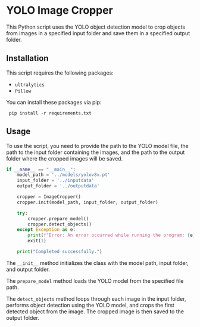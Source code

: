 # YOLO Image Cropper

This Python script uses the YOLO object detection model to crop objects from images in a specified input folder and save them in a specified output folder.

## Installation

This script requires the following packages:

- `ultralytics`
- `Pillow`

You can install these packages via pip:

     pip install -r requirements.txt

## Usage

To use the script, you need to provide the path to the YOLO model file, the path to the input folder containing the images, and the path to the output folder where the cropped images will be saved.

```python
if __name__ == "__main__":  
    model_path = '../models/yolov8x.pt'
    input_folder = '../inputdata'
    output_folder = '../outputdata'

    cropper = ImageCropper()
    cropper.init(model_path, input_folder, output_folder)

    try:
        cropper.prepare_model()
        cropper.detect_objects()
    except Exception as e:
        print(f"Error: An error occurred while running the program: {e}")
        exit(1)

    print("Completed successfully.")
```
The `__init__` method initializes the class with the model path, input folder, and output folder.

The `prepare_model` method loads the YOLO model from the specified file path.

The `detect_objects` method loops through each image in the input folder, performs object detection using the YOLO model, and crops the first detected object from the image. The cropped image is then saved to the output folder.

